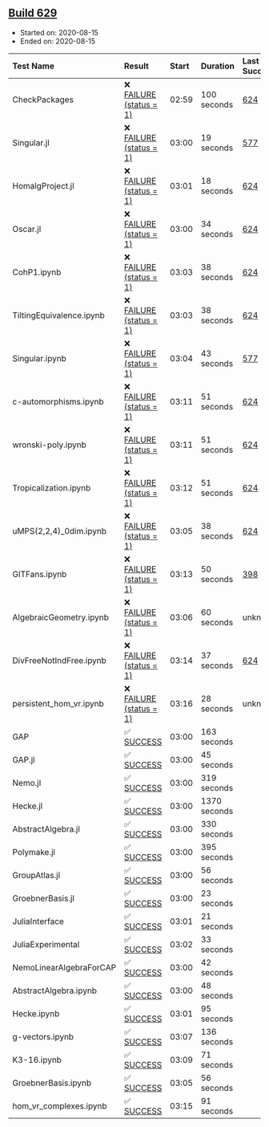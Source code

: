 ## [Build 629](https://oscarci.mathematik.uni-kl.de/job/oscar-stable/629/)

* Started on: 2020-08-15
* Ended on: 2020-08-15

| Test Name    | Result | Start | Duration | Last Success | First Failure |
|:-------------|:-------|:------|:---------|:-------------|:--------------|
| CheckPackages | ❌ [FAILURE (status = 1)](https://oscarci.mathematik.uni-kl.de/job/oscar-stable/629/artifact/logs/build-629/CheckPackages.log) | 02:59 | 100 seconds | [624](https://oscarci.mathematik.uni-kl.de/job/oscar-stable/624/) | [625](https://oscarci.mathematik.uni-kl.de/job/oscar-stable/625/) |
| Singular.jl | ❌ [FAILURE (status = 1)](https://oscarci.mathematik.uni-kl.de/job/oscar-stable/629/artifact/logs/build-629/Singular.jl.log) | 03:00 | 19 seconds | [577](https://oscarci.mathematik.uni-kl.de/job/oscar-stable/577/) | [578](https://oscarci.mathematik.uni-kl.de/job/oscar-stable/578/) |
| HomalgProject.jl | ❌ [FAILURE (status = 1)](https://oscarci.mathematik.uni-kl.de/job/oscar-stable/629/artifact/logs/build-629/HomalgProject.jl.log) | 03:01 | 18 seconds | [624](https://oscarci.mathematik.uni-kl.de/job/oscar-stable/624/) | [625](https://oscarci.mathematik.uni-kl.de/job/oscar-stable/625/) |
| Oscar.jl | ❌ [FAILURE (status = 1)](https://oscarci.mathematik.uni-kl.de/job/oscar-stable/629/artifact/logs/build-629/Oscar.jl.log) | 03:00 | 34 seconds | [624](https://oscarci.mathematik.uni-kl.de/job/oscar-stable/624/) | [625](https://oscarci.mathematik.uni-kl.de/job/oscar-stable/625/) |
| CohP1.ipynb | ❌ [FAILURE (status = 1)](https://oscarci.mathematik.uni-kl.de/job/oscar-stable/629/artifact/logs/build-629/CohP1.ipynb.log) | 03:03 | 38 seconds | [624](https://oscarci.mathematik.uni-kl.de/job/oscar-stable/624/) | [625](https://oscarci.mathematik.uni-kl.de/job/oscar-stable/625/) |
| TiltingEquivalence.ipynb | ❌ [FAILURE (status = 1)](https://oscarci.mathematik.uni-kl.de/job/oscar-stable/629/artifact/logs/build-629/TiltingEquivalence.ipynb.log) | 03:03 | 38 seconds | [624](https://oscarci.mathematik.uni-kl.de/job/oscar-stable/624/) | [625](https://oscarci.mathematik.uni-kl.de/job/oscar-stable/625/) |
| Singular.ipynb | ❌ [FAILURE (status = 1)](https://oscarci.mathematik.uni-kl.de/job/oscar-stable/629/artifact/logs/build-629/Singular.ipynb.log) | 03:04 | 43 seconds | [577](https://oscarci.mathematik.uni-kl.de/job/oscar-stable/577/) | [578](https://oscarci.mathematik.uni-kl.de/job/oscar-stable/578/) |
| c-automorphisms.ipynb | ❌ [FAILURE (status = 1)](https://oscarci.mathematik.uni-kl.de/job/oscar-stable/629/artifact/logs/build-629/c-automorphisms.ipynb.log) | 03:11 | 51 seconds | [624](https://oscarci.mathematik.uni-kl.de/job/oscar-stable/624/) | [625](https://oscarci.mathematik.uni-kl.de/job/oscar-stable/625/) |
| wronski-poly.ipynb | ❌ [FAILURE (status = 1)](https://oscarci.mathematik.uni-kl.de/job/oscar-stable/629/artifact/logs/build-629/wronski-poly.ipynb.log) | 03:11 | 51 seconds | [624](https://oscarci.mathematik.uni-kl.de/job/oscar-stable/624/) | [625](https://oscarci.mathematik.uni-kl.de/job/oscar-stable/625/) |
| Tropicalization.ipynb | ❌ [FAILURE (status = 1)](https://oscarci.mathematik.uni-kl.de/job/oscar-stable/629/artifact/logs/build-629/Tropicalization.ipynb.log) | 03:12 | 51 seconds | [624](https://oscarci.mathematik.uni-kl.de/job/oscar-stable/624/) | [625](https://oscarci.mathematik.uni-kl.de/job/oscar-stable/625/) |
| uMPS(2,2,4)_0dim.ipynb | ❌ [FAILURE (status = 1)](https://oscarci.mathematik.uni-kl.de/job/oscar-stable/629/artifact/logs/build-629/uMPS-2-2-4-_0dim.ipynb.log) | 03:05 | 38 seconds | [624](https://oscarci.mathematik.uni-kl.de/job/oscar-stable/624/) | [625](https://oscarci.mathematik.uni-kl.de/job/oscar-stable/625/) |
| GITFans.ipynb | ❌ [FAILURE (status = 1)](https://oscarci.mathematik.uni-kl.de/job/oscar-stable/629/artifact/logs/build-629/GITFans.ipynb.log) | 03:13 | 50 seconds | [398](https://oscarci.mathematik.uni-kl.de/job/oscar-stable/398/) | [399](https://oscarci.mathematik.uni-kl.de/job/oscar-stable/399/) |
| AlgebraicGeometry.ipynb | ❌ [FAILURE (status = 1)](https://oscarci.mathematik.uni-kl.de/job/oscar-stable/629/artifact/logs/build-629/AlgebraicGeometry.ipynb.log) | 03:06 | 60 seconds | unknown | unknown |
| DivFreeNotIndFree.ipynb | ❌ [FAILURE (status = 1)](https://oscarci.mathematik.uni-kl.de/job/oscar-stable/629/artifact/logs/build-629/DivFreeNotIndFree.ipynb.log) | 03:14 | 37 seconds | [624](https://oscarci.mathematik.uni-kl.de/job/oscar-stable/624/) | [625](https://oscarci.mathematik.uni-kl.de/job/oscar-stable/625/) |
| persistent_hom_vr.ipynb | ❌ [FAILURE (status = 1)](https://oscarci.mathematik.uni-kl.de/job/oscar-stable/629/artifact/logs/build-629/persistent_hom_vr.ipynb.log) | 03:16 | 28 seconds | unknown | unknown |
| GAP | ✅ [SUCCESS](https://oscarci.mathematik.uni-kl.de/job/oscar-stable/629/artifact/logs/build-629/GAP.log) | 03:00 | 163 seconds |  |  |
| GAP.jl | ✅ [SUCCESS](https://oscarci.mathematik.uni-kl.de/job/oscar-stable/629/artifact/logs/build-629/GAP.jl.log) | 03:00 | 45 seconds |  |  |
| Nemo.jl | ✅ [SUCCESS](https://oscarci.mathematik.uni-kl.de/job/oscar-stable/629/artifact/logs/build-629/Nemo.jl.log) | 03:00 | 319 seconds |  |  |
| Hecke.jl | ✅ [SUCCESS](https://oscarci.mathematik.uni-kl.de/job/oscar-stable/629/artifact/logs/build-629/Hecke.jl.log) | 03:00 | 1370 seconds |  |  |
| AbstractAlgebra.jl | ✅ [SUCCESS](https://oscarci.mathematik.uni-kl.de/job/oscar-stable/629/artifact/logs/build-629/AbstractAlgebra.jl.log) | 03:00 | 330 seconds |  |  |
| Polymake.jl | ✅ [SUCCESS](https://oscarci.mathematik.uni-kl.de/job/oscar-stable/629/artifact/logs/build-629/Polymake.jl.log) | 03:00 | 395 seconds |  |  |
| GroupAtlas.jl | ✅ [SUCCESS](https://oscarci.mathematik.uni-kl.de/job/oscar-stable/629/artifact/logs/build-629/GroupAtlas.jl.log) | 03:00 | 56 seconds |  |  |
| GroebnerBasis.jl | ✅ [SUCCESS](https://oscarci.mathematik.uni-kl.de/job/oscar-stable/629/artifact/logs/build-629/GroebnerBasis.jl.log) | 03:00 | 23 seconds |  |  |
| JuliaInterface | ✅ [SUCCESS](https://oscarci.mathematik.uni-kl.de/job/oscar-stable/629/artifact/logs/build-629/JuliaInterface.log) | 03:01 | 21 seconds |  |  |
| JuliaExperimental | ✅ [SUCCESS](https://oscarci.mathematik.uni-kl.de/job/oscar-stable/629/artifact/logs/build-629/JuliaExperimental.log) | 03:02 | 33 seconds |  |  |
| NemoLinearAlgebraForCAP | ✅ [SUCCESS](https://oscarci.mathematik.uni-kl.de/job/oscar-stable/629/artifact/logs/build-629/NemoLinearAlgebraForCAP.log) | 03:00 | 42 seconds |  |  |
| AbstractAlgebra.ipynb | ✅ [SUCCESS](https://oscarci.mathematik.uni-kl.de/job/oscar-stable/629/artifact/logs/build-629/AbstractAlgebra.ipynb.log) | 03:00 | 48 seconds |  |  |
| Hecke.ipynb | ✅ [SUCCESS](https://oscarci.mathematik.uni-kl.de/job/oscar-stable/629/artifact/logs/build-629/Hecke.ipynb.log) | 03:01 | 95 seconds |  |  |
| g-vectors.ipynb | ✅ [SUCCESS](https://oscarci.mathematik.uni-kl.de/job/oscar-stable/629/artifact/logs/build-629/g-vectors.ipynb.log) | 03:07 | 136 seconds |  |  |
| K3-16.ipynb | ✅ [SUCCESS](https://oscarci.mathematik.uni-kl.de/job/oscar-stable/629/artifact/logs/build-629/K3-16.ipynb.log) | 03:09 | 71 seconds |  |  |
| GroebnerBasis.ipynb | ✅ [SUCCESS](https://oscarci.mathematik.uni-kl.de/job/oscar-stable/629/artifact/logs/build-629/GroebnerBasis.ipynb.log) | 03:05 | 56 seconds |  |  |
| hom_vr_complexes.ipynb | ✅ [SUCCESS](https://oscarci.mathematik.uni-kl.de/job/oscar-stable/629/artifact/logs/build-629/hom_vr_complexes.ipynb.log) | 03:15 | 91 seconds |  |  |
